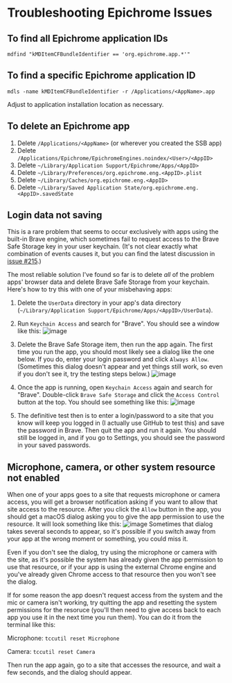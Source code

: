 # Troubleshooting Epichrome Issues

## To find all Epichrome application IDs

```
mdfind "kMDItemCFBundleIdentifier == 'org.epichrome.app.*'"
```

## To find a specific Epichrome application ID

```
mdls -name kMDItemCFBundleIdentifier -r /Applications/<AppName>.app
```
Adjust to application installation location as necessary.

## To delete an Epichrome app

1. Delete `/Applications/<AppName>` (or wherever you created the SSB app)
1. Delete `/Applications/Epichrome/EpichromeEngines.noindex/<User>/<AppID>`
1. Delete `~/Library/Application Support/Epichrome/Apps/<AppID>`
1. Delete `~/Library/Preferences/org.epichrome.eng.<AppID>.plist`
1. Delete `~/Library/Caches/org.epichrome.eng.<AppID>`
1. Delete `~/Library/Saved Application State/org.epichrome.eng.<AppID>.savedState`

## Login data not saving

This is a rare problem that seems to occur exclusively with apps using the built-in Brave engine, which sometimes fail to request access to the Brave Safe Storage key in your user keychain. (It's not clear exactly what combination of events causes it, but you can find the latest discussion in [issue #215](https://github.com/dmarmor/epichrome/issues/215 "issue #215").)

The most reliable solution I've found so far is to delete _all_ of the problem apps' browser data and delete Brave Safe Storage from your keychain.
Here's how to try this with one of your misbehaving apps:

1. Delete the `UserData` directory in your app's data directory (`~/Library/Application Support/Epichrome/Apps/<AppID>/UserData`).

1. Run `Keychain Access` and search for "Brave". You should see a window like this:
![image](./images/troubleshooting/brave-safe-storage.png)

1. Delete the Brave Safe Storage item, then run the app again. The first time you run the app, you should most likely see a dialog like the one below. If you do, enter your login password and click `Always Allow`. (Sometimes this dialog doesn't appear and yet things still work, so even if you don't see it, try the testing steps below.)
![image](./images/troubleshooting/keychain-prompt.png)

1. Once the app is running, open `Keychain Access` again and search for "Brave".
Double-click `Brave Safe Storage` and click the `Access Control` button at the top.
You should see something like this:
![image](./images/troubleshooting/keychain-access.png)

1. The definitive test then is to enter a login/password to a site that you know will
keep you logged in (I actually use GitHub to test this) and save the password in Brave.
Then quit the app and run it again. You should still be logged in, and if you go to
Settings, you should see the password in your saved passwords.

## Microphone, camera, or other system resource not enabled

When one of your apps goes to a site that requests microphone or camera access, you will get a browser notification asking if you want to allow that site access to the resource. After you click the `Allow` button in the app, you should get a macOS dialog
asking you to give the app permission to use the resource. It will look something like this:
![image](./images/troubleshooting/access-mic.png)
Sometimes that dialog takes several seconds to appear, so it's possible if you switch away from your app at the wrong moment or something, you could miss it.

Even if you don't see the dialog, try using the microphone or camera with the site, as it's possible the system has already given the app permission to use that resource, or if your app is using the external Chrome engine and you've already given Chrome access to that resource then you won't see the dialog.

If for some reason the app doesn't request access from the system and the mic or camera isn't working, try quitting the app and resetting the system permissions for the resoruce (you'll then need to give access back to each app you use it in the next time you run them). You can do it from the terminal like this:

Microphone: ```tccutil reset Microphone```

Camera: ```tccutil reset Camera```

Then run the app again, go to a site that accesses the resource, and wait
a few seconds, and the dialog should appear.
